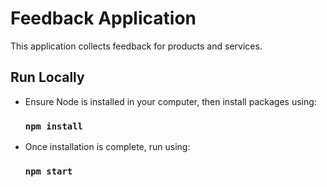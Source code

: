 # Feedback Application 

This application collects feedback for products and services.

## Run Locally

- Ensure Node is installed in your computer, then install packages using:

    ### `npm install`

- Once installation is complete, run using:

    ### `npm start`

